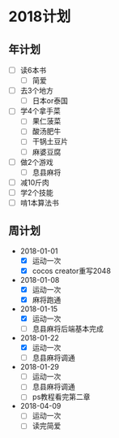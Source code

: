 # 2018计划

## 年计划

+ [ ] 读6本书
  + [ ] 简爱
+ [ ] 去3个地方
  + [ ] 日本or泰国
+ [ ] 学4个拿手菜
  + [ ] 果仁菠菜
  + [ ] 酸汤肥牛
  + [ ] 干锅土豆片
  + [ ] 麻婆豆腐
+ [ ] 做2个游戏
  + [ ] 息县麻将
+ [ ] 减10斤肉
+ [ ] 学2个技能
+ [ ] 啃1本算法书

## 周计划

+ 2018-01-01
  + [x] 运动一次
  + [x] cocos creator重写2048
+ 2018-01-08
  + [x] 运动一次
  + [x] 麻将跑通
+ 2018-01-15
  + [x] 运动一次
  + [ ] 息县麻将后端基本完成
+ 2018-01-22
  + [x] 运动一次
  + [ ] 息县麻将调通
+ 2018-01-29
  + [ ] 运动一次
  + [ ] 息县麻将调通
  + [ ] ps教程看完第二章
+ 2018-04-09
  + [ ] 运动一次
  + [ ] 读完简爱
